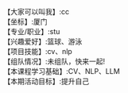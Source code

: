 【大家可以叫我】:cc                          
【坐标】:厦门                     
【专业/职业】:stu               
【兴趣爱好】:篮球、游泳           
【项目技能】:cv、nlp              
【组队情况】:未组队，快来一起!            
【本课程学习基础】:CV、NLP、LLM            
【本期活动目标】:提升自己      